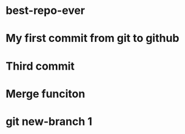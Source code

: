 # best-repo-ever

# My first commit from git to github 

# Third commit

# Merge funciton

# git new-branch 1